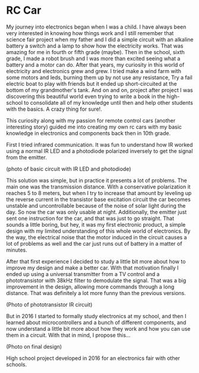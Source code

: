# RC Car

My journey into electronics began when I was a child. I have always been very interested in knowing how things work and I still remember that science fair project when my father and I did a simple circuit with an alkaline battery a switch and a lamp to show how the electricity works. That was amazing for me in fourth or fifth grade (maybe). Then in the school, sixth grade, I made a robot brush and I was more than excited seeing what a battery and a motor can do. After that years, my curiosity in this world of electricity and electronics grew and grew. I tried make a wind farm with some motors and leds, burning them up by not use any resistance, Try a fail electric boat to play with friends but it ended up short-circuited at the bottom of my grandmother's tank. And on and on, project after project I was discovering this beautiful world even trying to write a book in the high-school to consolidate all of my knowledge until then and help other students with the basics. A crazy thing for sure!. 

This curiosity along with my passion for remote control cars (another interesting story) guided me into creating my own rc cars with my basic knowledge in electronics and components back then in 10th grade.

First I tried infrared communication. It was fun to understand how IR worked using a normal IR LED and a photodiode polarized inversely to get the signal from the emitter. 

(photo of basic circuit with IR LED and photodiode)

This solution was simple, but in practice it presents a lot of problems. The main one was the transmission distance. With a conservative polarization it reaches 5 to 8 meters, but when I try to increase that amount by leveling up the reverse current in the transistor base excitation circuit the car becomes unstable and uncontrollable because of the noise of solar light during the day. So now the car was only usable at night. Additionally, the emitter just sent one instruction for the car, and that was just to go straight. That sounds a little boring, but hey, it was my first electronic product, a simple design with my limited understanding of this whole world of electronics. By the way, the electrical noise that the motor induced in the circuit causes a lot of problems as well and the car just runs out of battery in a matter of minutes. 

After that first experience I decided to study a little bit more about how to improve my design and make a better car. With that motivation finally I ended up using a universal transmitter from a TV control and a phototransistor with 38kHz filter to demodulate the signal. That was a big improvement in the design, allowing more commands through a long distance. That was definitely a lot more funny than the previous versions.

(Photo of phototransistor IR circuit)

But in 2016 I started to formally study electronics at my school, and then I learned about microcontrollers and a bunch of different components, and now understand a little bit more about how they work and how you can use them in a circuit. With that in mind, I propose this… 

(Photo on final design)

High school project developed in 2016 for an electronics fair with other schools.


